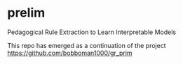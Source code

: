 # prelim
Pedagogical Rule Extraction to Learn Interpretable Models

This repo has emerged as a continuation of the project https://github.com/bobboman1000/gr_prim
